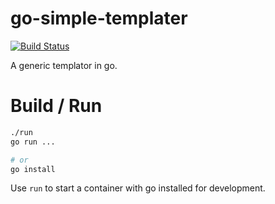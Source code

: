 # go-simple-templater

[![Build Status](https://travis-ci.org/jkamenik/go-simple-templater.svg?branch=main)](https://travis-ci.org/jkamenik/go-simple-templater)

A generic templator in go.

# Build / Run

```bash
./run
go run ...

# or
go install
```
Use `run` to start a container with go installed for development.